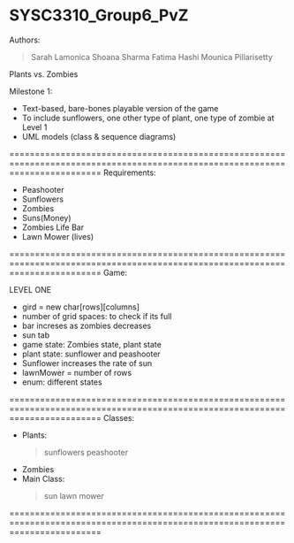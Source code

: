 # SYSC3310_Group6_PvZ

Authors:
> Sarah Lamonica
> Shoana Sharma 
> Fatima Hashi 
> Mounica Pillarisetty

Plants vs. Zombies

Milestone 1: 

- Text-based, bare-bones playable version of the game
- To include sunflowers, one other type of plant, one type of zombie at Level 1
- UML models (class & sequence diagrams)

==============================================================================================================================
 Requirements:
 
 - Peashooter
 - Sunflowers
 - Zombies
 - Suns(Money)
 - Zombies Life Bar 
 - Lawn Mower (lives)

==============================================================================================================================
Game:

LEVEL ONE
- gird = new char[rows][columns]
- number of grid spaces: to check if its full
- bar increses as zombies decreases
- sun tab
- game state: Zombies state, plant state
- plant state: sunflower and peashooter
- Sunflower increases the rate of sun
- lawnMower = number of rows
- enum: different states

==============================================================================================================================
Classes:

- Plants:
   >sunflowers
   >peashooter
- Zombies 
- Main Class:
   >sun
   >lawn mower
   
==============================================================================================================================
